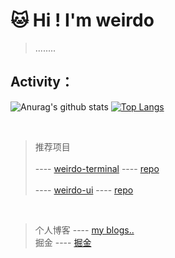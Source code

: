 
# 🐱 Hi ! I'm weirdo

> ........


## Activity：


![Anurag's github stats](https://github-readme-stats.vercel.app/api?username=2WeirDo&show_icons=true&theme=dracula)
[![Top Langs](https://github-readme-stats.vercel.app/api/top-langs/?username=2WeirDo&layout=compact&hide=html)](https://github.com/anuraghazra/github-readme-stats)

<br/>



> 推荐项目
> <br/>
> <br/>
> ---- [weirdo-terminal](https://www.weirdo-terminal.com/)  ----  [repo](https://github.com/2WeirDo/weirdo_terminal)
> <br/>
> <br/>
> ---- [weirdo-ui](https://2weirdo.github.io/weirdo-ui/)  ---- [repo](https://github.com/2WeirDo/weirdo-ui)
<br/>

> 个人博客 ----  [my blogs..](https://2weirdo.github.io/)
> <br/>
掘金 ---- [掘金](https://juejin.cn/user/761321287058760)


